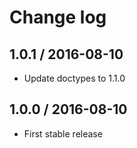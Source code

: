 # Change log

## 1.0.1 / 2016-08-10

- Update doctypes to 1.1.0

## 1.0.0 / 2016-08-10

- First stable release
